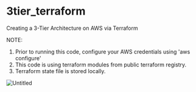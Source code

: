 # 3tier_terraform
Creating a 3-Tier Architecture on AWS via Terraform


NOTE:
1) Prior to running this code, configure your AWS credentials using 'aws configure'
2) This code is using terraform modules from public terraform registry.
3) Terraform state file is stored locally.


![Untitled](https://user-images.githubusercontent.com/88763298/145678432-878ffd67-8d9c-4a98-9d42-172a07d021f7.png)

